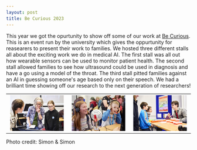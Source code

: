 ```yaml
---
layout: post
title: Be Curious 2023
---
```

This year we got the opurtunity to show off some of our work at [Be Curious](https://www.leeds.ac.uk/becurious). This is an event run by the university which gives the oppurtunity for reasearers to present their work to families. We hosted three different stalls all about the exciting work we do in medical AI. The first stall was all out how wearable sensors can be used to monitor patient health. The second stall allowed families to see how ultrasound could be used in diagnosis and have a go using a model of the throat. The third stall pitted families against an AI in guessing someone's age based only on their speech. We had a brilliant time showing off our research to the next generation of researchers!

<table>
  <tr>
    <th><img src="/images/BeCurious2023-2.jpg" style="max-width: 95%;" /></th>
    <th><img src="/images/BeCurious2023-1.jpg" style="max-width: 95%;" /></th>
    <th><img src="/images/BeCurious2023-3.jpg" style="max-width: 95%;" /></th>
  </tr>
</table>
Photo credit: Simon & Simon
